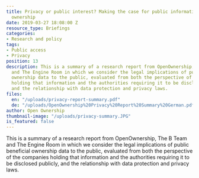 ```yaml
---
title: Privacy or public interest? Making the case for public information on company
  ownership
date: 2019-03-27 18:08:00 Z
resource_type: Briefings
categories:
- Research and policy
tags:
- Public access
- Privacy
position: 13
description: This is a summary of a research report from OpenOwnership, The B Team
  and The Engine Room in which we consider the legal implications of public beneficial
  ownership data to the public, evaluated from both the perspective of the companies
  holding that information and the authorities requiring it to be disclosed publicly,
  and the relationship with data protection and privacy laws.
files:
  en: "/uploads/privacy-report-summary.pdf"
  de: "/uploads/OpenOwnership%20Privacy%20Report%20Summary%20German.pdf"
author: Open Ownership
thumbnail-image: "/uploads/privacy-summary.JPG"
is_featured: false
---
```


This is a summary of a research report from OpenOwnership, The B Team and The Engine Room in which we consider the legal implications of public beneficial ownership data to the public, evaluated from both the perspective of the companies holding that information and the authorities requiring it to be disclosed publicly, and the relationship with data protection and privacy laws.
